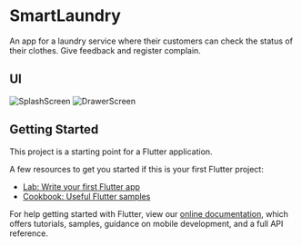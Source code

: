 # SmartLaundry

An app for a laundry service where their customers can check the status of their clothes. Give feedback and register complain.

## UI

![SplashScreen](https://theluxek-customer-admin.000webhostapp.com/smartlaundry/1.png) ![DrawerScreen](https://theluxek-customer-admin.000webhostapp.com/smartlaundry/2.png)

## Getting Started

This project is a starting point for a Flutter application.

A few resources to get you started if this is your first Flutter project:

- [Lab: Write your first Flutter app](https://flutter.dev/docs/get-started/codelab)
- [Cookbook: Useful Flutter samples](https://flutter.dev/docs/cookbook)

For help getting started with Flutter, view our
[online documentation](https://flutter.dev/docs), which offers tutorials,
samples, guidance on mobile development, and a full API reference.
